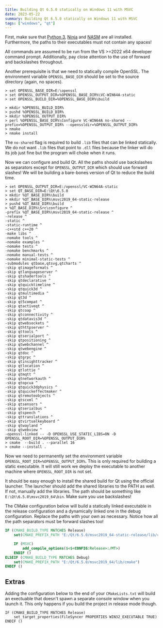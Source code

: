 ```yaml
---
title: Building Qt 6.5.0 statically on Windows 11 with MSVC
date: 2023-05-22
summary: Building Qt 6.5.0 statically on Windows 11 with MSVC
tags: ["windows", "qt"]
---
```


First, make sure that [Python 3](https://www.python.org/downloads/), [Ninja](https://ninja-build.org/) and [NASM](https://nasm.us/) are all installed. Furthermore, the paths to their executables must not contain any spaces!

All commands are assumed to be run from the VS >=2022 x64 developer command prompt. Additionally, pay close attention to the use of forward and backslashes throughout.

Another prerequisite is that we need to statically compile OpenSSL. The environment variable `OPENSSL_BASE_DIR` should be set to the source directory (again, no spaces).

```
> set OPENSSL_BASE_DIR=E:\openssl
> set OPENSSL_OUTPUT_DIR=%OPENSSL_BASE_DIR%\VC-WIN64A-static
> set OPENSSL_BUILD_DIR=%OPENSSL_BASE_DIR%\build

> mkdir %OPENSSL_BUILD_DIR%
> pushd %OPENSSL_BUILD_DIR%
> mkdir %OPENSSL_OUTPUT_DIR%
> perl %OPENSSL_BASE_DIR%\Configure VC-WIN64A no-shared --prefix=%OPENSSL_OUTPUT_DIR% --openssldir=%OPENSSL_OUTPUT_DIR%
> nmake
> nmake install
```

The `no-shared` flag is required to build `.lib` files that can be linked statically. We do not want `.lib` files that point to `.dll` files because the linker will do its job just fine but the program will choke when it runs.

Now we can configure and build Qt. All the paths should use backslashes as separators except for `OPENSSL_OUTPUT_DIR` which should use forward slashes! We will be building a bare-bones version of Qt to reduce the build time.

```
> set OPENSSL_OUTPUT_DIR=E:/openssl/VC-WIN64A-static
> set QT_BASE_DIR=E:\Qt\6.5.0
> mkdir %QT_BASE_DIR%\build
> mkdir %QT_BASE_DIR%\msvc2019_64-static-release
> pushd %QT_BASE_DIR%\build
> %QT_BASE_DIR%\Src\configure ^
-prefix %QT_BASE_DIR%\msvc2019_64-static-release ^
-release ^
-static ^
-static-runtime ^
-c++std c++20 ^
-make libs ^
-nomake tools ^
-nomake examples ^
-nomake tests ^
-nomake benchmarks ^
-nomake manual-tests ^
-nomake minimal-static-tests ^
-submodules qtbase,qtsvg,qtcharts ^
-skip qtimageformats ^
-skip qtlanguageserver ^
-skip qtshadertools ^
-skip qtdeclarative ^
-skip qtquicktimeline ^
-skip qtquick3d ^
-skip qtmultimedia ^
-skip qt3d ^
-skip qt5compat ^
-skip qtactiveqt ^
-skip qtcoap ^
-skip qtconnectivity ^
-skip qtdatavis3d ^
-skip qtwebsockets ^
-skip qthttpserver ^
-skip qttools ^
-skip qtserialport ^
-skip qtpositioning ^
-skip qtwebchannel ^
-skip qtwebengine ^
-skip qtdoc ^
-skip qtgrpc ^
-skip qtinsighttracker ^
-skip qtlocation ^
-skip qtlottie ^
-skip qtmqtt ^
-skip qtnetworkauth ^
-skip qtopcua ^
-skip qtquick3dphysics ^
-skip qtquickeffectmaker ^
-skip qtremoteobjects ^
-skip qtscxml ^
-skip qtsensors ^
-skip qtserialbus ^
-skip qtspeech ^
-skip qttranslations ^
-skip qtvirtualkeyboard ^
-skip qtwayland ^
-skip qtwebview ^
-openssl-linked -- -D OPENSSL_USE_STATIC_LIBS=ON -D OPENSSL_ROOT_DIR=%OPENSSL_OUTPUT_DIR%
> cmake  --build . --parallel 16
> cmake --install .
```

Now we need to permanently set the environment variable `OPENSSL_ROOT_DIR=%OPENSSL_OUTPUT_DIR%`. This is only required for building a static executable. It will still work we deploy the executable to another machine where `OPENSSL_ROOT_DIR` is not set.

It should be easy enough to install the shared build for Qt using the official launcher. The launcher should add the shared libraries to the PATH as well. If not, manually add the libraries. The path should be something like `E:\Qt\6.5.0\msvc2019_64\bin`. Make sure you use backslashes!

The CMake configuration below will build a statically linked executable in the release configuration and a dynamically linked one in the debug configuration. Replace the paths with your own as necessary. Notice how all the path separators must be forward slashes too!

```cmake
IF (CMAKE_BUILD_TYPE MATCHES Release)
    set(CMAKE_PREFIX_PATH "E:/Qt/6.5.0/msvc2019_64-static-release/lib/cmake")

    IF (MSVC)
        add_compile_options($<$<CONFIG:Release>:/MT>)
    ENDIF ()
ELSEIF (CMAKE_BUILD_TYPE MATCHES Debug)
    set(CMAKE_PREFIX_PATH "E:/Qt/6.5.0/msvc2019_64/lib/cmake")
ENDIF ()
```

## Extras

Adding the configuration below to the end of your `CMakeLists.txt` will build an exectuable that doesn't spawn a separate console window when you launch it. This only happens if you build the project in release mode though.

```
IF (CMAKE_BUILD_TYPE MATCHES Release)
    set_target_properties(FileSyncer PROPERTIES WIN32_EXECUTABLE TRUE)
ENDIF ()
```
